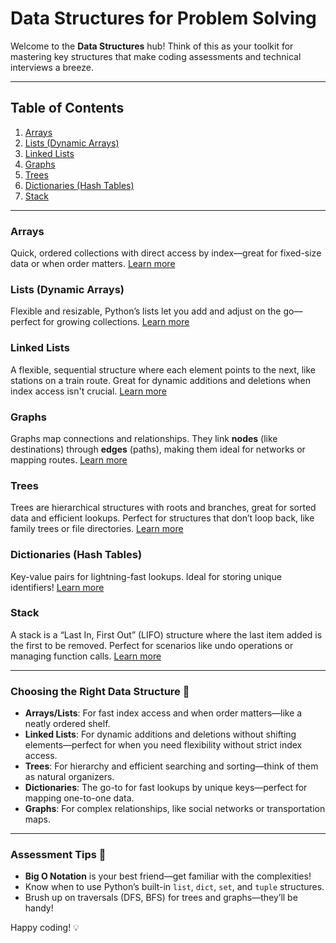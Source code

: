 # Data Structures for Problem Solving

Welcome to the **Data Structures** hub! Think of this as your toolkit for mastering key structures that make coding assessments and technical interviews a breeze.

---

## Table of Contents

1. [Arrays](#arrays)
2. [Lists (Dynamic Arrays)](#lists-dynamic-arrays)
3. [Linked Lists](#linked-lists)
4. [Graphs](#graphs)
5. [Trees](#trees)
6. [Dictionaries (Hash Tables)](#dictionaries-hash-tables)
7. [Stack](#stack)

---

### Arrays

Quick, ordered collections with direct access by index—great for fixed-size data or when order matters. [Learn more](./arrays/Arrays.md)

### Lists (Dynamic Arrays)

Flexible and resizable, Python’s lists let you add and adjust on the go—perfect for growing collections. [Learn more](./lists/Lists.md)

### Linked Lists

A flexible, sequential structure where each element points to the next, like stations on a train route. Great for dynamic additions and deletions when index access isn't crucial. [Learn more](./linked_lists/LinkedList.md)

### Graphs

Graphs map connections and relationships. They link **nodes** (like destinations) through **edges** (paths), making them ideal for networks or mapping routes. [Learn more](./graph/Graphs.md)

### Trees

Trees are hierarchical structures with roots and branches, great for sorted data and efficient lookups. Perfect for structures that don’t loop back, like family trees or file directories. [Learn more](./trees/Trees.md)

### Dictionaries (Hash Tables)

Key-value pairs for lightning-fast lookups. Ideal for storing unique identifiers! [Learn more](./dictionaries/Dictionaries.md)

### Stack

A stack is a “Last In, First Out” (LIFO) structure where the last item added is the first to be removed. Perfect for scenarios like undo operations or managing function calls. [Learn more](./stack/Stack.md)

---

### Choosing the Right Data Structure 🌟

- **Arrays/Lists**: For fast index access and when order matters—like a neatly ordered shelf.
- **Linked Lists**: For dynamic additions and deletions without shifting elements—perfect for when you need flexibility without strict index access.
- **Trees**: For hierarchy and efficient searching and sorting—think of them as natural organizers.
- **Dictionaries**: The go-to for fast lookups by unique keys—perfect for mapping one-to-one data.
- **Graphs**: For complex relationships, like social networks or transportation maps.

---

### Assessment Tips 📝

- **Big O Notation** is your best friend—get familiar with the complexities!
- Know when to use Python’s built-in `list`, `dict`, `set`, and `tuple` structures.
- Brush up on traversals (DFS, BFS) for trees and graphs—they’ll be handy!

Happy coding! 💡
